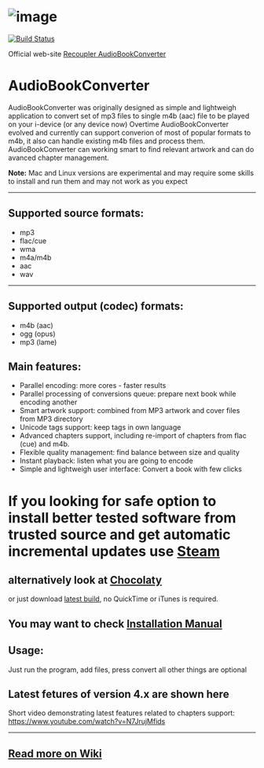 ![image](https://user-images.githubusercontent.com/380491/157830449-4d35f490-1a60-4940-98ae-11a3247a43e0.png)
===============

[![Build Status](https://recoupler.visualstudio.com/AudioBookConverter/_apis/build/status/yermak.AudioBookConverter?branchName=development)](https://recoupler.visualstudio.com/AudioBookConverter/_build/latest?definitionId=2&branchName=development)

Official web-site
<a href="https://www.recoupler.com/products/audiobookconverter">Recoupler AudioBookConverter</a>



AudioBookConverter
===============
AudioBookConverter was originally designed as simple and lightweigh application to convert set of mp3 files to single m4b (aac) file to be played on your i-device (or any device now)
Overtime AudioBookConverter evolved and currently can support converion of most of popular formats to m4b, it also can handle existing m4b files and process them. AudioBookConverter can working smart to find relevant artwork and can do avanced chapter management.

**Note:** Mac and Linux versions are experimental and may require some skills to install and run them and may not work as you expect

-----


Supported source formats:
-----
* mp3
* flac/cue
* wma
* m4a/m4b
* aac
* wav

-----
Supported output (codec) formats:
-----
* m4b (aac)
* ogg (opus)
* mp3 (lame)

Main features:
-----
* Parallel encoding: more cores - faster results
* Parallel processing of conversions queue: prepare next book while encoding another
* Smart artwork support: combined from MP3 artwork and cover files from MP3 directory
* Unicode tags support: keep tags in own language
* Advanced chapters support, including re-import of chapters from flac (cue) and m4b.
* Flexible quality management: find balance between size and quality
* Instant playback: listen what you are going to encode
* Simple and lightweigh user interface: Convert a book with few clicks



If you looking for safe option to install better tested software from trusted source and get automatic incremental updates use <a href="https://store.steampowered.com/app/1529240/AudioBookConverter/">Steam</a> 
======

alternatively look at <a href="https://community.chocolatey.org/packages/audiobookconverter">Chocolaty</a>
----

or just download <a href="https://github.com/yermak/AudioBookConverter/releases/latest">latest build</a>, no QuickTime or iTunes is required.

You may want to check <a href="https://github.com/yermak/AudioBookConverter/wiki/Installation">Installation Manual</a>
----

Usage:
-----
Just run the program, add files, press convert all other things are optional


Latest fetures of version 4.x are shown here
-------------
Short video demonstrating latest features related to chapters support: https://www.youtube.com/watch?v=N7JrujMfids 

--------------
<a href="https://github.com/yermak/AudioBookConverter/wiki/Home">Read more on Wiki</a>
--------------

